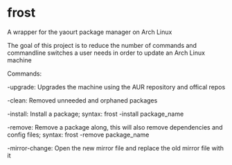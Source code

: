 # frost
A wrapper for the yaourt package manager on Arch Linux

The goal of this project is to reduce the number of commands and commandline switches a user needs in order to update an Arch Linux machine

Commands:

-upgrade: Upgrades the machine using the AUR repository and offical repos

-clean: Removed unneeded and orphaned packages

-install: Install a package; syntax: frost -install package_name

-remove: Remove a package along, this will also remove dependencies and config files; syntax: frost -remove package_name

-mirror-change: Open the new mirror file and replace the old mirror file with it